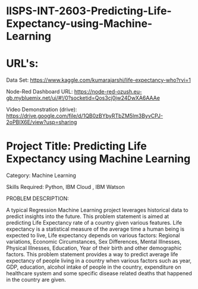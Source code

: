 # llSPS-INT-2603-Predicting-Life-Expectancy-using-Machine-Learning

# URL's:

Data Set: https://www.kaggle.com/kumarajarshi/life-expectancy-who?rvi=1

Node-Red Dashboard URL: https://node-red-ozush.eu-gb.mybluemix.net/ui/#!/0?socketid=Qos3cj0jw24DwXA6AAAe

Video Demonstration (drive): https://drive.google.com/file/d/1QB0zBYbyRTbZM5lm3ByvCPJ-2oPBlX6E/view?usp=sharing

# Project Title: Predicting Life Expectancy using Machine Learning

Category: Machine Learning

Skills Required: Python, IBM Cloud , IBM Watson

PROBLEM DESCRIPTION:

A typical Regression Machine Learning project leverages historical data to predict insights into the future. This problem statement is aimed at predicting Life Expectancy rate of a country given various features. Life expectancy is a statistical measure of the average time a human being is expected to live, Life expectancy depends on various factors: Regional variations, Economic Circumstances, Sex Differences, Mental Illnesses, Physical Illnesses, Education, Year of their birth and other demographic factors. This problem statement provides a way to predict average life expectancy of people living in a country when various factors such as year, GDP, education, alcohol intake of people in the country, expenditure on healthcare system and some specific disease related deaths that happened in the country are given.


